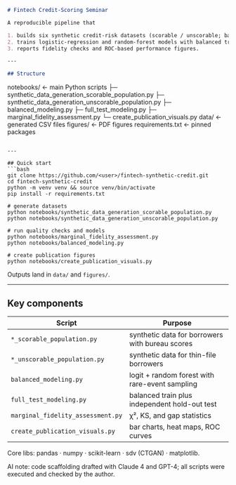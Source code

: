 ```markdown
# Fintech Credit-Scoring Seminar

A reproducible pipeline that  

1. builds six synthetic credit-risk datasets (scorable / unscorable; basic, copula, CTGAN),  
2. trains logistic-regression and random-forest models with balanced training,  
3. reports fidelity checks and ROC-based performance figures.

---

## Structure
```

notebooks/                    ← main Python scripts
├─ synthetic\_data\_generation\_scorable\_population.py
├─ synthetic\_data\_generation\_unscorable\_population.py
├─ balanced\_modeling.py
├─ full\_test\_modeling.py
├─ marginal\_fidelity\_assessment.py
└─ create\_publication\_visuals.py
data/                         ← generated CSV files
figures/                      ← PDF figures
requirements.txt              ← pinned packages

````

---

## Quick start
```bash
git clone https://github.com/<user>/fintech-synthetic-credit.git
cd fintech-synthetic-credit
python -m venv venv && source venv/bin/activate
pip install -r requirements.txt

# generate datasets
python notebooks/synthetic_data_generation_scorable_population.py
python notebooks/synthetic_data_generation_unscorable_population.py

# run quality checks and models
python notebooks/marginal_fidelity_assessment.py
python notebooks/balanced_modeling.py

# create publication figures
python notebooks/create_publication_visuals.py
````

Outputs land in `data/` and `figures/`.

---

## Key components

| Script                            | Purpose                                         |
| --------------------------------- | ----------------------------------------------- |
| `*_scorable_population.py`        | synthetic data for borrowers with bureau scores |
| `*_unscorable_population.py`      | synthetic data for thin-file borrowers          |
| `balanced_modeling.py`            | logit + random forest with rare-event sampling  |
| `full_test_modeling.py`           | balanced train plus independent hold-out test   |
| `marginal_fidelity_assessment.py` | χ², KS, and gap statistics                      |
| `create_publication_visuals.py`   | bar charts, heat maps, ROC curves               |

Core libs: pandas · numpy · scikit-learn · sdv (CTGAN) · matplotlib.

AI note: code scaffolding drafted with Claude 4 and GPT-4; all scripts were executed and checked by the author.

```
```
